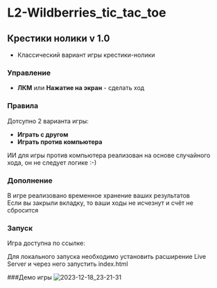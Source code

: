 # L2-Wildberries_tic_tac_toe

## Крестики нолики v 1.0

- Классический вариант игры крестики-нолики

### Управление

- **ЛКМ** или **Нажатие на экран** - сделать ход

### Правила

Дотсупно 2 варианта игры:

- **Играть с другом**
- **Играть против компьютера**

ИИ для игры против компьютера реализован на основе случайного хода, он не следует логике :-)

### Дополнение

В игре реализовано временное хранение ваших результатов<br>
Если вы закрыли вкладку, то ваши ходы не исчезнут и счёт не сбросится

### Запуск

Игра доступна по ссылке:

Для локального запуска необходимо установить расширение Live Server и через него запустить index.html

###Демо игры
![2023-12-18_23-21-31](https://github.com/lisichkin1/L2-Wildberries_tic_tac_toe/assets/91782961/3da67ff4-a2a3-41e1-996a-9e98ae44a69c)

